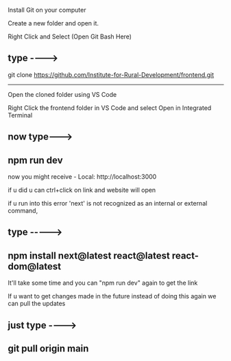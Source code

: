 Install Git on your computer

Create a new folder and open it.

Right Click and Select (Open Git Bash Here)

type ---->
-----------------------------------------------------------------------------------------------------------------------

git clone https://github.com/Institute-for-Rural-Development/frontend.git      

-----------------------------------------------------------------------------------------------------------------------


Open the cloned folder using VS Code


Right Click the frontend folder in VS Code and select Open in Integrated Terminal


now type--->
--------------------------------------------------------------------------------------------------------------------------
npm run dev
--------------------------------------------------------------------------------------------------------------------------


now you might receive    - Local:        http://localhost:3000

if u did u can ctrl+click on link and website will open


if u run into this error
  'next' is not recognized as an internal or external command,


type ----->
----------------------------------------------------------------------------------------------------------------------------
npm install next@latest react@latest react-dom@latest
----------------------------------------------------------------------------------------------------------------------------

It'll take some time and you can "npm run dev" again to get the link







If u want to get changes made in the future instead of doing this again we can pull the updates

just type ---->
----------------------------------------------------------------------------------------------------------------------------
git pull origin main
----------------------------------------------------------------------------------------------------------------------------

